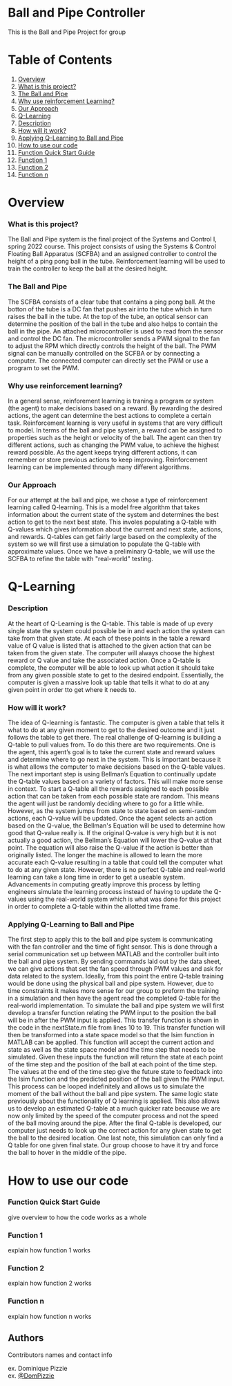 # Ball and Pipe Controller

This is the Ball and Pipe Project for group <names>

# Table of Contents
   1. [ Overview ](#Overview)
   2. [ What is this project? ](#proj)
   3. [ The Ball and Pipe ](#BnP)
   4. [ Why use reinforcement Learning? ](#RL)
   5. [ Our Approach ](#approach)
   6. [ Q-Learning ](#QLearning)
   7. [ Description ](#Description)
   8. [ How will it work? ](#how)
   9. [ Applying Q-Learning to Ball and Pipe ](#applying)
   10. [ How to use our code ](#code)
   11. [ Function Quick Start Guide ](#quickStart)
   12. [ Function 1 ](#f1)
   13. [ Function 2 ](#f2)
   14. [ Function n ](#fn)

   
<a name="Overview"></a>
# Overview

<a name="proj"></a>
### What is this project?
   
The Ball and Pipe system is the final project of the Systems and Control I, spring 2022 course. This project consists of using the Systems & Control Floating Ball Apparatus (SCFBA) and an assigned controller to control the height of a ping pong ball in the tube. Reinforcement learning will be used to train the controller to keep the ball at the desired height.  

<a name="BnP"></a>
### The Ball and Pipe

The SCFBA consists of a clear tube that contains a ping pong ball. At the botton of the tube is a DC fan that pushes air into the tube which in turn raises the ball in the tube. At the top of the tube, an optical sensor can determine the position of the ball in the tube and also helps to contain the ball in the pipe. An attached microcontroller is used to read from the sensor and control the DC fan. The microcontroller sends a PWM signal to the fan to adjust the RPM which directly controls the height of the ball. The PWM signal can be manually controlled on the SCFBA or by connecting a computer. The connected computer can directly set the PWM or use a program to set the PWM. 

<a name="RL"></a>
### Why use reinforcement learning?

In a general sense, reinforement learning is traning a program or system (the agent) to make decisions based on a reward. By rewarding the desired actions, the agent can determine the best actions to complete a certain task. Reinforcement learning is very useful in systems that are very difficult to model. In terms of the ball and pipe system, a reward can be assigned to properties such as the height or velocity of the ball. The agent can then try different actions, such as changing the PWM value, to achieve the highest reward possible. As the agent keeps trying different actions, it can remember or store previous actions to keep improving. Reinforcement learning can be implemented through many different algorithms. 

<a name="approach"></a>
### Our Approach

For our attempt at the ball and pipe, we chose a type of reinforcement learning called Q-learning. This is a model free algorithm that takes information about the current state of the system and determines the best action to get to the next best state. This involes populating a Q-table with Q-values which gives information about the current and next state, actions, and rewards. Q-tables can get fairly large based on the complexity of the system so we will first use a simulation to populate the Q-table with approximate values. Once we have a preliminary Q-table, we will use the SCFBA to refine the table with "real-world" testing. 

   
<a name="QLearning"></a>
# Q-Learning

<a name="Description"></a>
### Description
At the heart of Q-Learning is the Q-table. This table is made of up every single state the system could possible be in and each action the system can take from that given state. At each of these points in the table a reward value of Q value is listed that is attached to the given action that can be taken from the given state. The computer will always choose the highest reward or Q value and take the associated action. Once a Q-table is complete, the computer will be able to look up what action it should take from any given possible state to get to the desired endpoint. Essentially, the computer is given a massive look up table that tells it what to do at any given point in order tto get where it needs to.


<a name="how"></a>
### How will it work?
The idea of Q-learning is fantastic. The computer is given a table that tells it what to do at any given moment to get to the desired outcome and it just follows the table to get there. The real challenge of Q-learning is building a Q-table to pull values from. To do this there are two requirements. One is the agent, this agent’s goal is to take the current state and reward values and determine where to go next in the system. This is important because it is what allows the computer to make decisions based on the Q-table values. The next important step is using Bellman’s Equation to continually update the Q-table values based on a variety of factors. This will make more sense in context. To start a Q-table all the rewards assigned to each possible action that can be taken from each possible state are random. This means the agent will just be randomly deciding where to go for a little while. However, as the system jumps from state to state based on semi-random actions, each Q-value will be updated. Once the agent selects an action based on the Q-value, the Bellman's Equation will be used to determine how good that Q-value really is.  If the original Q-value is very high but it is not actually a good action, the Bellman’s Equation will lower the Q-value at that point. The equation will also raise the Q-value if the action is better than originally listed. The longer the machine is allowed to learn the more accurate each Q-value resulting in a table that could tell the computer what to do at any given state. However, there is no perfect Q-table and real-world learning can take a long time in order to get a useable system. Advancements in computing greatly improve this process by letting engineers simulate the learning process instead of having to update the Q-values using the real-world system which is what was done for this project in order to complete a Q-table within the allotted time frame. 
   
<a name="applying"></a>
### Applying Q-Learning to Ball and Pipe
The first step to apply this to the ball and pipe system is communicating with the fan controller and the time of fight sensor. This is done through a serial communication set up between MATLAB and the controller built into the ball and pipe system. By sending commands laid out by the data sheet, we can give actions that set the fan speed through PWM values and ask for data related to the system. Ideally, from this point the entire Q-table training would be done using the physical ball and pipe system. However, due to time constraints it makes more sense for our group to preform the training in a simulation and then have the agent read the completed Q-table for the real-world implementation. To simulate the ball and pipe system we will first develop a transfer function relating the PWM input to the position the ball will be in after the PWM input is applied. This transfer function is shown in the code in the nextState.m file from lines 10 to 19. This transfer function will then be transformed into a state space model so that the lsim function in MATLAB can be applied. This function will accept the current action and state as well as the state space model and the time step that needs to be simulated. Given these inputs the function will return the state at each point of the time step and the position of the ball at each point of the time step. The values at the end of the time step give the future state to feedback into the lsim function and the predicted position of the ball given the PWM input. This process can be looped indefinitely and allows us to simulate the moment of the ball without the ball and pipe system. The same logic state previously about the functionality of Q learning is applied. This also allows us to develop an estimated Q-table at a much quicker rate because we are now only limited by the speed of the computer process and not the speed of the ball moving around the pipe. After the final Q-table is developed, our computer just needs to look up the correct action for any given state to get the ball to the desired location. One last note, this simulation can only find a Q table for one given final state. Our group choose to have it try and force the ball to hover in the middle of the pipe.

<a name="code"></a>
# How to use our code
   
<a name="quickStart"></a>
### Function Quick Start Guide
   
   give overview to how the code works as a whole
 
<a name="f1"></a>
### Function 1
   
   explain how function 1 works
  
<a name="f2"></a>
### Function 2
   
   explain how function 2 works
  
<a name="fn"></a>
### Function n
   
   explain how function n works
   
   
   
   
   
## Authors

Contributors names and contact info

ex. Dominique Pizzie  
ex. [@DomPizzie](https://twitter.com/dompizzie)
